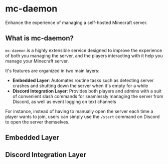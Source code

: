 # mc-daemon
Enhance the experience of managing a self-hosted Minecraft server.

## What is mc-daemon?

`mc-daemon` is a highly extensible service designed to improve the experience of both you managing the server, and the players interacting with it help you manage your Minecraft server.

It's features are organized in two main layers:
- **Embedded Layer**: Automates routine tasks such as detecting server crashes and shutting down the server when it's empty for a while
- **Discord Integration Layer**: Provides both players and admins with a suit of convenient slash commands for seamlessly managing the server from Discord, as well as event logging on text channels

For instance, instead of having to manually open the server each time a player wants to join, users can simply use the `/start` command on Discord to open the server themselves.

## Embedded Layer
## Discord Integration Layer
